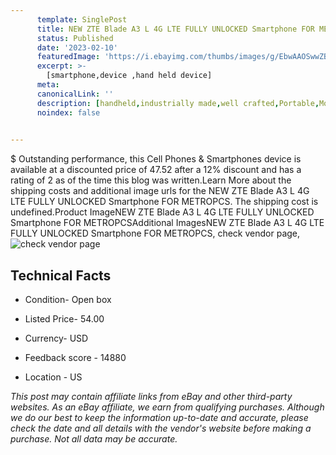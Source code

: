 ```yaml
---
      template: SinglePost
      title: NEW ZTE Blade A3 L 4G LTE FULLY UNLOCKED Smartphone FOR METROPCS
      status: Published
      date: '2023-02-10'
      featuredImage: 'https://i.ebayimg.com/thumbs/images/g/EbwAAOSwwZBfh3rZ/s-l225.jpg'
      excerpt: >-
        [smartphone,device ,hand held device]
      meta:
      canonicalLink: ''
      description: [handheld,industrially made,well crafted,Portable,Mobile,Compact,Convenient,Lightweight,Maneuverable,Man-portable,Miniature,Carriable,Hand-held,Light,Holdable,Transportable,Mobile device,Pocket-sized,On-the-go,Wireless,Cordless,Compact size,Convenient size, smartphone,device ,hand held device]
      noindex: false

        
---
```

$
    Outstanding performance, this Cell Phones & Smartphones device is available at a discounted price of 47.52 after a 12% discount and has a rating of 2 as of the time this blog was written.Learn More about the shipping costs and additional image urls for the NEW ZTE Blade A3 L 4G LTE FULLY UNLOCKED Smartphone FOR METROPCS. The shipping cost is undefined.Product ImageNEW ZTE Blade A3 L 4G LTE FULLY UNLOCKED Smartphone FOR METROPCSAdditional ImagesNEW ZTE Blade A3 L 4G LTE FULLY UNLOCKED Smartphone FOR METROPCS, check vendor page, ![check vendor page](https://origin-galleryplus.ebayimg.com/ws/web/234694078761_2_0_1/225x225.jpg,https://origin-galleryplus.ebayimg.com/ws/web/234694078761_3_0_1/225x225.jpg,https://origin-galleryplus.ebayimg.com/ws/web/234694078761_4_0_1/225x225.jpg)
    
    

 ## Technical Facts 



     
      

 - Condition- Open box 


      

 - Listed Price- 54.00 


      

 - Currency- USD 


      

 - Feedback score - 14880 


      

 - Location - US 


      
      

 *_This post may contain affiliate links from eBay and other third-party websites. As an eBay affiliate, we earn from qualifying purchases. Although we do our best to keep the information up-to-date and accurate, please check the date and all details with the vendor's website before making a purchase. Not all data may be accurate._*



    
    
    
    
    